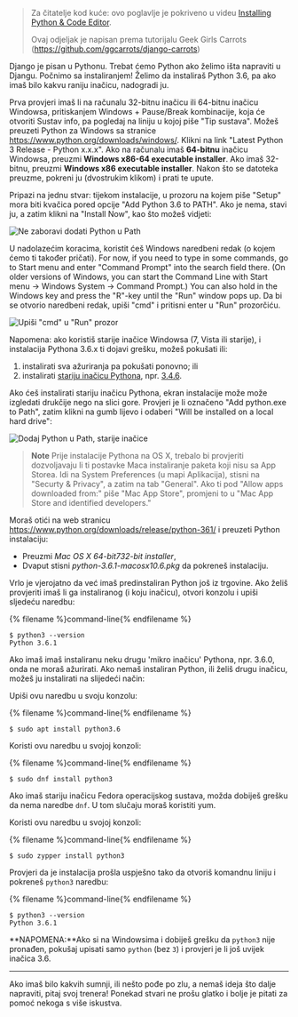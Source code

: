 > Za čitatelje kod kuće: ovo poglavlje je pokriveno u videu [Installing Python & Code Editor](https://www.youtube.com/watch?v=pVTaqzKZCdA).
> 
> Ovaj odjeljak je napisan prema tutorijalu Geek Girls Carrots (https://github.com/ggcarrots/django-carrots)

Django je pisan u Pythonu. Trebat ćemo Python ako želimo išta napraviti u Djangu. Počnimo sa instaliranjem! Želimo da instaliraš Python 3.6, pa ako imaš bilo kakvu raniju inačicu, nadogradi ju.

<!--sec data-title="Install Python: Windows" data-id="python_windows" data-collapse=true ces-->

Prva provjeri imaš li na računalu 32-bitnu inačicu ili 64-bitnu inačicu Windowsa, pritiskanjem Windows + Pause/Break kombinacije, koja će otvoriti Sustav info, pa pogledaj na liniju u kojoj piše "Tip sustava". Možeš preuzeti Python za Windows sa stranice https://www.python.org/downloads/windows/. Klikni na link "Latest Python 3 Release - Python x.x.x". Ako na računalu imaš **64-bitnu** inačicu Windowsa, preuzmi **Windows x86-64 executable installer**. Ako imaš 32-bitnu, preuzmi **Windows x86 executable installer**. Nakon što se datoteka preuzme, pokreni ju (dvostrukim klikom) i prati te upute.

Pripazi na jednu stvar: tijekom instalacije, u prozoru na kojem piše "Setup" mora biti kvačica pored opcije "Add Python 3.6 to PATH". Ako je nema, stavi ju, a zatim klikni na "Install Now", kao što možeš vidjeti:

![Ne zaboravi dodati Python u Path](../python_installation/images/python-installation-options.png)

U nadolazećim koracima, koristit ćeš Windows naredbeni redak (o kojem ćemo ti također pričati). For now, if you need to type in some commands, go to Start menu and enter "Command Prompt" into the search field there. (On older versions of Windows, you can start the Command Line with Start menu → Windows System → Command Prompt.) You can also hold in the Windows key and press the "R"-key until the "Run" window pops up. Da bi se otvorio naredbeni redak, upiši "cmd" i pritisni enter u "Run" prozorčiću.

![Upiši "cmd" u "Run" prozor](../python_installation/images/windows-plus-r.png)

Napomena: ako koristiš starije inačice Windowsa (7, Vista ili starije), i instalacija Pythona 3.6.x ti dojavi grešku, možeš pokušati ili:

1. instalirati sva ažuriranja pa pokušati ponovno; ili
2. instalirati [stariju inačicu Pythona](https://www.python.org/downloads/windows/), npr. [3.4.6](https://www.python.org/downloads/release/python-346/).

Ako ćeš instalirati stariju inačicu Pythona, ekran instalacije može može izgledati drukčije nego na slici gore. Provjeri je li označeno "Add python.exe to Path", zatim klikni na gumb lijevo i odaberi "Will be installed on a local hard drive":

![Dodaj Python u Path, starije inačice](../python_installation/images/add_python_to_windows_path.png)

<!--endsec-->

<!--sec data-title="Install Python: OS X" data-id="python_OSX"
data-collapse=true ces-->

> **Note** Prije instalacije Pythona na OS X, trebalo bi provjeriti dozvoljavaju li ti postavke Maca instaliranje paketa koji nisu sa App Storea. Idi na System Preferences (u mapi Aplikacija), stisni na "Securty & Privacy", a zatim na tab "General". Ako ti pod "Allow apps downloaded from:" piše "Mac App Store", promjeni to u "Mac App Store and identified developers."

Moraš otići na web stranicu https://www.python.org/downloads/release/python-361/ i preuzeti Python instalaciju:

* Preuzmi *Mac OS X 64-bit732-bit installer*,
* Dvaput stisni *python-3.6.1-macosx10.6.pkg* da pokreneš instalaciju.

<!--endsec-->

<!--sec data-title="Install Python: Linux" data-id="python_linux"
data-collapse=true ces-->

Vrlo je vjerojatno da već imaš predinstaliran Python još iz trgovine. Ako želiš provjeriti imaš li ga instaliranog (i koju inačicu), otvori konzolu i upiši sljedeću naredbu:

{% filename %}command-line{% endfilename %}

    $ python3 --version
    Python 3.6.1
    

Ako imaš imaš instaliranu neku drugu 'mikro inačicu' Pythona, npr. 3.6.0, onda ne moraš ažurirati. Ako nemaš instaliran Python, ili želiš drugu inačicu, možeš ju instalirati na slijedeći način:

<!--endsec-->

<!--sec data-title="Install Python: Debian or Ubuntu" data-id="python_debian" data-collapse=true ces-->

Upiši ovu naredbu u svoju konzolu:

{% filename %}command-line{% endfilename %}

    $ sudo apt install python3.6
    

<!--endsec-->

<!--sec data-title="Install Python: Fedora" data-id="python_fedora"
data-collapse=true ces-->

Koristi ovu naredbu u svojoj konzoli:

{% filename %}command-line{% endfilename %}

    $ sudo dnf install python3
    

Ako imaš stariju inačicu Fedora operacijskog sustava, možda dobiješ grešku da nema naredbe `dnf`. U tom slučaju moraš koristiti yum.

<!--endsec-->

<!--sec data-title="Install Python: openSUSE" data-id="python_openSUSE"
data-collapse=true ces-->

Koristi ovu naredbu u svojoj konzoli:

{% filename %}command-line{% endfilename %}

    $ sudo zypper install python3
    

<!--endsec-->

Provjeri da je instalacija prošla uspješno tako da otvoriš komandnu liniju i pokreneš `python3` naredbu:

{% filename %}command-line{% endfilename %}

    $ python3 --version
    Python 3.6.1
    

**NAPOMENA:**Ako si na Windowsima i dobiješ grešku da `python3` nije pronađen, pokušaj upisati samo `python` (bez `3`) i provjeri je li još uvijek inačica 3.6.

* * *

Ako imaš bilo kakvih sumnji, ili nešto pođe po zlu, a nemaš ideja što dalje napraviti, pitaj svoj trenera! Ponekad stvari ne prošu glatko i bolje je pitati za pomoć nekoga s više iskustva.